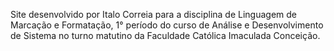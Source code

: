 Site desenvolvido por Italo Correia para a disciplina de Linguagem de Marcação e Formatação, 1° período do curso de Análise e Desenvolvimento de Sistema no turno matutino da Faculdade Católica Imaculada Conceição.